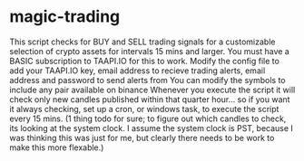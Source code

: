 # magic-trading
 This script checks for BUY and SELL trading signals for a customizable selection of crypto assets for intervals 15 mins and larger.
 You must have a BASIC subscription to TAAPI.IO for this to work.
 Modify the config file to add your TAAPI.IO key, email address to recieve trading alerts, email address and password to send alerts from
 You can modify the symbols to include any pair available on binance
 Whenever you execute the script it will check only new candles published within that quarter hour... so if you want it always checking, set up a cron, or windows task, to execute the script every 15 mins.  (1 thing todo for sure; to figure out which candles to check, its looking at the system clock.  I assume the system clock is PST, because I was thinking this was just for me, but clearly there needs to be work to make this more flexable.)
